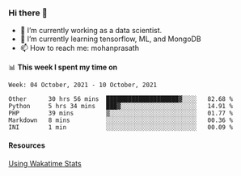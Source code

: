 ### Hi there 👋

- 🔭 I’m currently working as a data scientist.
- 🌱 I’m currently learning tensorflow, ML, and MongoDB
- 📫 How to reach me: mohanprasath

📊 **This week I spent my time on**
<!--START_SECTION:waka-->
```text
Week: 04 October, 2021 - 10 October, 2021

Other      30 hrs 56 mins  ████████████████████▓░░░░   82.68 % 
Python     5 hrs 34 mins   ███▓░░░░░░░░░░░░░░░░░░░░░   14.91 % 
PHP        39 mins         ▒░░░░░░░░░░░░░░░░░░░░░░░░   01.77 % 
Markdown   8 mins          ░░░░░░░░░░░░░░░░░░░░░░░░░   00.36 % 
INI        1 min           ░░░░░░░░░░░░░░░░░░░░░░░░░   00.09 % 
```
<!--END_SECTION:waka-->

#### Resources
[Using Wakatime Stats](https://github.com/marketplace/actions/waka-readme)
